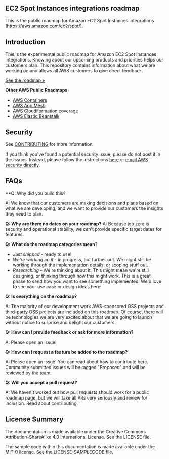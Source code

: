 ## EC2 Spot Instances integrations roadmap

This is the public roadmap for Amazon EC2 Spot Instances integrations (https://aws.amazon.com/ec2/spot/).

## Introduction
This is the experimental public roadmap for Amazon EC2 Spot Instances integrations.
Knowing about our upcoming products and priorities helps our customers plan. This repository contains information about what we are working on and allows all AWS customers to give direct feedback.

[See the roadmap »](https://github.com/aws/ec2-spot-instances-integrations-roadmap/projects/1)

**Other AWS Public Roadmaps**
* [AWS Containers](https://github.com/aws/containers-roadmap)
* [AWS App Mesh](https://github.com/aws/aws-app-mesh-roadmap)
* [AWS CloudFormation coverage](https://github.com/aws-cloudformation/aws-cloudformation-coverage-roadmap)
* [AWS Elastic Beanstalk](https://github.com/aws/elastic-beanstalk-roadmap)

## Security

See [CONTRIBUTING](CONTRIBUTING.md#security-issue-notifications) for more information.

If you think you’ve found a potential security issue, please do not post it in the Issues. Instead, please follow the instructions [here](https://aws.amazon.com/security/vulnerability-reporting/) or [email AWS security directly](mailto:aws-security@amazon.com).

## FAQs

**Q: Why did you build this?

A: We know that our customers are making decisions and plans based on what we are developing, and we want to provide our customers the insights they need to plan.

**Q: Why are there no dates on your roadmap?**
A: Because job zero is security and operational stability, we can't provide specific target dates for features.

**Q: What do the roadmap categories mean?**
* *Just shipped* - ready to use!
* *We're working on it* - in progress, but further out. We might still be working through the implementation details, or scoping stuff out.
* *Researching* - We're thinking about it. This might mean we're still designing, or thinking through how this might work. This is a great phase to send how you want to see something implemented! We'd love to see your use case or design ideas here.

**Q: Is everything on the roadmap?**

A: The majority of our development work AWS-sponsored OSS projects and third-party OSS projects are included on this roadmap. Of course, there will be technologies we are very excited about that we are going to launch without notice to surprise and delight our customers.

**Q: How can I provide feedback or ask for more information?**

A: Please open an issue!

**Q: How can I request a feature be added to the roadmap?**

A: Please open an issue! You can read about how to contribute here. Community submitted issues will be tagged "Proposed" and will be reviewed by the team.

**Q: Will you accept a pull request?**

A: We haven't worked out how pull requests should work for a public roadmap page, but we will take all PRs very seriously and review for inclusion. Read about contributing.


## License Summary

The documentation is made available under the Creative Commons Attribution-ShareAlike 4.0 International License. See the LICENSE file.

The sample code within this documentation is made available under the MIT-0 license. See the LICENSE-SAMPLECODE file.
